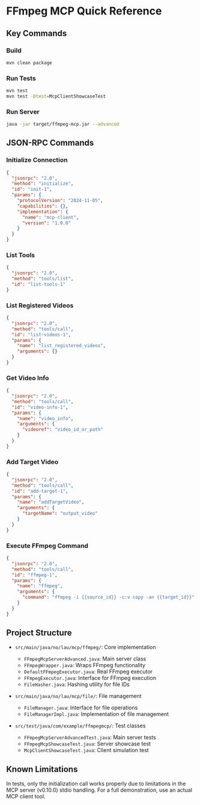 # FFmpeg MCP Quick Reference

## Key Commands

### Build
```bash
mvn clean package
```

### Run Tests
```bash
mvn test
mvn test -Dtest=McpClientShowcaseTest
```

### Run Server
```bash
java -jar target/ffmpeg-mcp.jar --advanced
```

## JSON-RPC Commands

### Initialize Connection
```json
{
  "jsonrpc": "2.0",
  "method": "initialize",
  "id": "init-1",
  "params": {
    "protocolVersion": "2024-11-05",
    "capabilities": {},
    "implementation": {
      "name": "mcp-client",
      "version": "1.0.0"
    }
  }
}
```

### List Tools
```json
{
  "jsonrpc": "2.0",
  "method": "tools/list",
  "id": "list-tools-1"
}
```

### List Registered Videos
```json
{
  "jsonrpc": "2.0",
  "method": "tools/call",
  "id": "list-videos-1",
  "params": {
    "name": "list_registered_videos",
    "arguments": {}
  }
}
```

### Get Video Info
```json
{
  "jsonrpc": "2.0",
  "method": "tools/call",
  "id": "video-info-1",
  "params": {
    "name": "video_info",
    "arguments": {
      "videoref": "video_id_or_path"
    }
  }
}
```

### Add Target Video
```json
{
  "jsonrpc": "2.0",
  "method": "tools/call",
  "id": "add-target-1",
  "params": {
    "name": "addTargetVideo",
    "arguments": {
      "targetName": "output_video"
    }
  }
}
```

### Execute FFmpeg Command
```json
{
  "jsonrpc": "2.0",
  "method": "tools/call",
  "id": "ffmpeg-1",
  "params": {
    "name": "ffmpeg",
    "arguments": {
      "command": "ffmpeg -i {{source_id}} -c:v copy -an {{target_id}}"
    }
  }
}
```

## Project Structure

- `src/main/java/no/lau/mcp/ffmpeg/`: Core implementation
  - `FFmpegMcpServerAdvanced.java`: Main server class
  - `FFmpegWrapper.java`: Wraps FFmpeg functionality
  - `DefaultFFmpegExecutor.java`: Real FFmpeg executor
  - `FFmpegExecutor.java`: Interface for FFmpeg execution
  - `FileHasher.java`: Hashing utility for file IDs

- `src/main/java/no/lau/mcp/file/`: File management
  - `FileManager.java`: Interface for file operations
  - `FileManagerImpl.java`: Implementation of file management

- `src/test/java/com/example/ffmpegmcp/`: Test classes
  - `FFmpegMcpServerAdvancedTest.java`: Main server tests
  - `FFmpegMcpShowcaseTest.java`: Server showcase test
  - `McpClientShowcaseTest.java`: Client simulation test

## Known Limitations

In tests, only the initialization call works properly due to limitations in the MCP server (v0.10.0) stdio handling. For a full demonstration, use an actual MCP client tool.